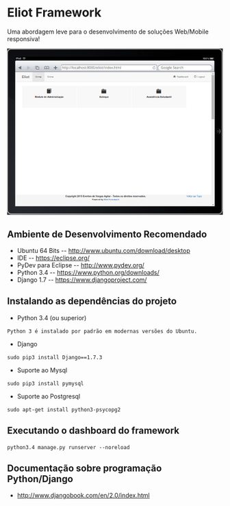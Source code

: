 Eliot Framework
=====

Uma abordagem leve para o desenvolvimento de soluções Web/Mobile responsiva!

![alt tag](https://github.com/eliot-framework/eliot/blob/master/static/img/dashboard.png)


Ambiente de Desenvolvimento Recomendado
------------------------

* Ubuntu 64 Bits -- http://www.ubuntu.com/download/desktop
* IDE -- https://eclipse.org/
* PyDev para Eclipse -- http://www.pydev.org/
* Python 3.4 -- https://www.python.org/downloads/
* Django 1.7 -- https://www.djangoproject.com/

Instalando as dependências do projeto
------------------------

* Python 3.4 (ou superior)
```
Python 3 é instalado por padrão em modernas versões do Ubuntu.
```


* Django
```
sudo pip3 install Django==1.7.3
```
* Suporte ao Mysql
```
sudo pip3 install pymysql
```
* Suporte ao Postgresql
```
sudo apt-get install python3-psycopg2
```


Executando o dashboard do framework
------------------------
```
python3.4 manage.py runserver --noreload
```


Documentação sobre programação Python/Django
------------------------
* http://www.djangobook.com/en/2.0/index.html


